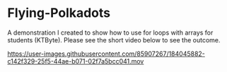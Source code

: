 # Flying-Polkadots
A demonstration I created to show how to use for loops with arrays for students (KTByte). Please see the short video below to see the outcome.






https://user-images.githubusercontent.com/85907267/184045882-c142f329-25f5-44ae-b071-02f7a5bcc041.mov


